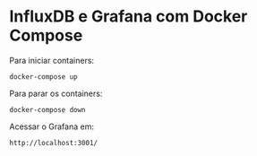 # InfluxDB e Grafana com Docker Compose

Para iniciar containers:

    docker-compose up

 Para parar os containers:

    docker-compose down

Acessar o Grafana em:

    http://localhost:3001/